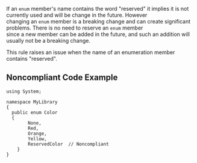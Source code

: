 
If an `enum` member's name contains the word "reserved" it implies it is not currently used and will be change in the future. However<br>changing an `enum` member is a breaking change and can create significant problems. There is no need to reserve an `enum` member<br>since a new member can be added in the future, and such an addition will usually not be a breaking change.

This rule raises an issue when the name of an enumeration member contains "reserved".

## Noncompliant Code Example


    using System;
    
    namespace MyLibrary
    {
      public enum Color
      {
            None,
            Red,
            Orange,
            Yellow,
            ReservedColor  // Noncompliant
        }
    }

